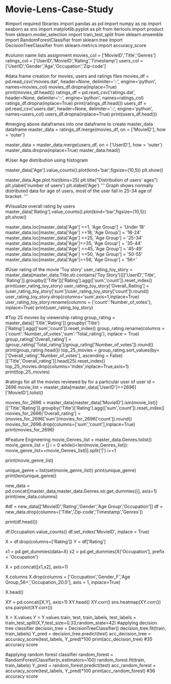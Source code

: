 # Movie-Lens-Case-Study
#import required libraries
import pandas as pd
import numpy as np
import seaborn as sns
import matplotlib.pyplot as plt
from itertools import product
from sklearn.model_selection import train_test_split
from sklearn.ensemble import RandomForestClassifier
from sklearn.tree import DecisionTreeClassifier
from sklearn.metrics import accuracy_score 

#column name lists assignment
movies_col = ['MovieID','Title','Genres']
ratings_col = ['UserID','MovieID','Rating','Timestamp']
users_col = ['UserID','Gender','Age','Occupation','Zip-code']

#data frame creation for movies, users and ratings files
movies_df = pd.read_csv('movies.dat', header=None, delimiter='::', 
                         engine='python', names=movies_col)
movies_df.dropna(inplace=True)
print(movies_df.head())
ratings_df = pd.read_csv('ratings.dat', header=None, delimiter='::', 
                          engine='python', names=ratings_col)
ratings_df.dropna(inplace=True)
print(ratings_df.head())
users_df = pd.read_csv('users.dat', header=None, delimiter='::',
                        engine='python', names=users_col)
users_df.dropna(inplace=True)
print(users_df.head())

#merging above dataframes into one dataframe to create master_data dataframe
master_data = ratings_df.merge(movies_df, on = ['MovieID'], how = 'outer')

master_data = master_data.merge(users_df, on = ['UserID'], how = 'outer')
master_data.dropna(inplace=True)
master_data.head()

#User Age distribution using histogram

master_data['Age'].value_counts().plot(kind='bar',figsize=(10,5))
plt.show()

master_data.Age.plot.hist(bins=25)
plt.title("Distribution of users' ages")
plt.ylabel('number of users')
plt.xlabel('Age')
'''
Graph shows normally distributed data for age of users, most of the user fall in 
25-34 age of bracket.
'''

#Visualize overall rating by users
master_data['Rating'].value_counts().plot(kind='bar',figsize=(10,5))
plt.show()

master_data.loc[master_data['Age'] ==1, 'Age Group'] = 'Under 18'
master_data.loc[master_data['Age'] ==18, 'Age Group'] = '18-24'
master_data.loc[master_data['Age'] ==25, 'Age Group'] = '25-34'
master_data.loc[master_data['Age']==35, 'Age Group'] = '35-44'
master_data.loc[master_data['Age'] ==45, 'Age Group'] = '45-49'
master_data.loc[master_data['Age'] ==50, 'Age Group'] = '50-55'
master_data.loc[master_data['Age']==56, 'Age Group'] = '56+'

#User rating of the movie 'Toy story'
user_rating_toy_story = master_data[master_data.Title.str.contains('Toy Story')][['UserID','Title',
            'Rating']].groupby(['Title'])['Rating'].agg(['sum','count']).reset_index()
print(user_rating_toy_story)
user_rating_toy_story['Overall_Rating'] = (user_rating_toy_story['sum']/user_rating_toy_story['count']).round()
user_rating_toy_story.drop(columns='sum',axis=1,inplace=True)
user_rating_toy_story.rename(columns = {'count':'Number_of_votes'}, inplace=True)
print(user_rating_toy_story)

#Top 25 movies by viewership rating
group_rating = master_data[['Title','Rating']].groupby('Title')['Rating'].agg(['sum','count']).reset_index()
group_rating.rename(columns = {'count':'Number_of_votes','sum':'Total_rating'}, inplace = True)
group_rating['Overall_rating'] = (group_rating['Total_rating']/group_rating['Number_of_votes']).round()
print(group_rating.head())
top_25_movies = group_rating.sort_values(by=['Overall_rating','Number_of_votes'], 
                         ascending = False)[['Title','Overall_rating']].head(25).reset_index()
top_25_movies.drop(columns='index',inplace=True,axis=1)
print(top_25_movies)

#ratings for all the movies reviewed by for a particular user of user id = 2696
movie_list = master_data[master_data['UserID']==2696]['MovieID'].tolist()

movies_for_2696 = master_data[master_data['MovieID'].isin(movie_list)][['Title','Rating']].groupby('Title')['Rating'].agg(['sum','count']).reset_index()
movies_for_2696['Overall_rating'] = (movies_for_2696['sum']/movies_for_2696['count']).round()
movies_for_2696.drop(columns=['sum','count'],inplace=True)
print(movies_for_2696)


#Feature Engineering
movie_Genres_list = master_data.Genres.tolist()
movie_genre_list = []
i = 0
while(i<len(movie_Genres_list)):
    movie_genre_list+=movie_Genres_list[i].split('|')
    i+=1
    
print(movie_genre_list)

unique_genre = list(set(movie_genre_list))
print(unique_genre)
print(len(unique_genre))


new_data = pd.concat([master_data,master_data.Genres.str.get_dummies()], axis=1)
print(new_data.columns)


#df = new_data[['MovieID','Rating','Gender','Age Group','Occupation']]
df = new_data.drop(columns=['Title','Zip-code','Timestamp','Genres'])

print(df.head())

df.Occupation.value_counts()
df.set_index('MovieID', inplace = True)


X = df.drop(columns=['Rating'])
Y = df['Rating']

x1 = pd.get_dummies(data=X)
x2 = pd.get_dummies(X['Occupation'], prefix = 'Occupation')

X = pd.concat([x1,x2], axis=1)

X.columns
X.drop(columns = ['Occupation','Gender_F','Age Group_56+','Occupation_20.0'],
       axis = 1, inplace=True)

X.head()

XY = pd.concat([X,Y], axis=1)
XY.head()
XY.corr()
sns.heatmap(XY.corr())
sns.pairplot(XY.corr())

X = X.values
Y = Y.values
train, test, train_labels, test_labels = train_test_split(X,Y,test_size=0.33,random_state=42)
#applying decision tree classifier
decision_tree = DecisionTreeClassifier()
decision_tree.fit(train, train_labels)
Y_pred = decision_tree.predict(test)
acc_decision_tree = accuracy_score(test_labels, Y_pred)*100
print(acc_decision_tree) #35 accuracy score

#applying random forest classifier
random_forest = RandomForestClassifier(n_estimators=100)
random_forest.fit(train, train_labels)
Y_pred = random_forest.predict(test)
acc_random_forest = accuracy_score(test_labels, Y_pred)*100
print(acc_random_forest) 
#36 accuracy score
